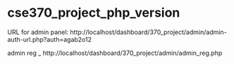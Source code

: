 # cse370_project_php_version

URL for admin panel:  http://localhost/dashboard/370_project/admin/admin-auth-url.php?auth=agab2o12


admin reg _ http://localhost/dashboard/370_project/admin/admin_reg.php